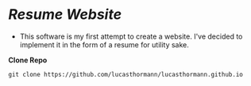 # ***Resume Website***
* This software is my first attempt to create a website. I've decided to implement it in the form of a resume for utility sake.

**Clone Repo**
```
git clone https://github.com/lucasthormann/lucasthormann.github.io
```
